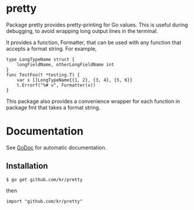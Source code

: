 # pretty

Package pretty provides pretty-printing for Go values. This is useful during
debugging, to avoid wrapping long output lines in the terminal.

It provides a function, Formatter, that can be used with any function that
accepts a format string. For example,

    type LongTypeName struct {
        longFieldName, otherLongFieldName int
    }
    func TestFoo(t *testing.T) {
        var x []LongTypeName{{1, 2}, {3, 4}, {5, 6}}
        t.Errorf("%# v", Formatter(x))
    }

This package also provides a convenience wrapper for each function in
package fmt that takes a format string.


# Documentation

See [GoDoc](http://godoc.org/github.com/kr/pretty) for automatic documentation.


## Installation

    $ go get github.com/kr/pretty

then

    import "github.com/kr/pretty"
